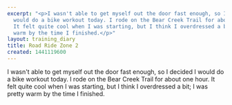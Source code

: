 ```yaml
---
excerpt: "<p>I wasn't able to get myself out the door fast enough, so I decided I
  would do a bike workout today. I rode on the Bear Creek Trail for about one hour.
  It felt quite cool when I was starting, but I think I overdressed a bit; I was pretty
  warm by the time I finished.</p>"
layout: training_diary
title: Road Ride Zone 2
created: 1441119600
---
```

<p>I wasn't able to get myself out the door fast enough, so I decided I would do a bike workout today. I rode on the Bear Creek Trail for about one hour. It felt quite cool when I was starting, but I think I overdressed a bit; I was pretty warm by the time I finished.</p>
